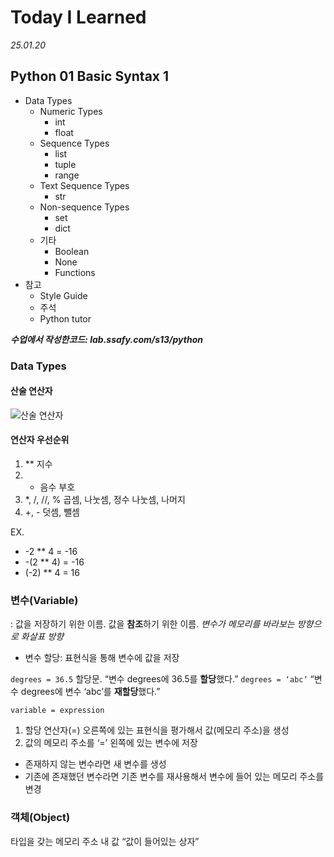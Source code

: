 # Today I Learned
*25.01.20*

## Python 01 Basic Syntax 1
- Data Types
  - Numeric Types
    - int
    - float
  - Sequence Types
    - list
    - tuple
    - range
  - Text Sequence Types
    - str
  - Non-sequence Types
    - set
    - dict
  - 기타
    - Boolean
    - None
    - Functions
- 참고
  - Style Guide
  - 주석
  - Python tutor

***수업에서 작성한코드: lab.ssafy.com/s13/python***

### Data Types

#### 산술 연산자
![산술 연산자](https://github.com/user-attachments/assets/ae19578f-ed88-4ddd-8909-04d81cf10b60)

#### 연산자 우선순위
1. ** 지수
2. - 음수 부호
3. *, /, //, % 곱셈, 나눗셈, 정수 나눗셈, 나머지
4. +, - 덧셈, 뺄셈

EX. 
+ -2 ** 4 = -16
+ -(2 ** 4) = -16
+ (-2) ** 4 = 16

### 변수(Variable)
: 값을 저장하기 위한 이름.
값을 **참조**하기 위한 이름.
  *변수가 메모리를 바라보는 방향으로 화살표 방향*
- 변수 할당: 표현식을 통해 변수에 값을 저장

`degrees = 36.5`
할당문. “변수 degrees에 36.5를 **할당**했다.”
`degrees = ‘abc’`
“변수 degrees에 변수 ‘abc’를 **재할당**했다.”

`variable = expression`
1. 할당 연산자(=) 오른쪽에 있는 표현식을 평가해서 값(메모리 주소)을 생성
2. 값의 메모리 주소를 ‘=’ 왼쪽에 있는 변수에 저장
  - 존재하지 않는 변수라면 새 변수를 생성
  - 기존에 존재했던 변수라면 기존 변수를 재사용해서 변수에 들어 있는 메모리 주소를 변경

### 객체(Object)
타입을 갖는 메모리 주소 내 값
“값이 들어있는 상자”
